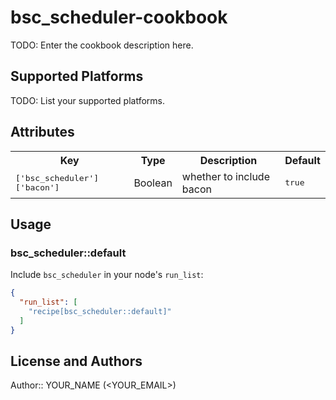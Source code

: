 # bsc_scheduler-cookbook

TODO: Enter the cookbook description here.

## Supported Platforms

TODO: List your supported platforms.

## Attributes

<table>
  <tr>
    <th>Key</th>
    <th>Type</th>
    <th>Description</th>
    <th>Default</th>
  </tr>
  <tr>
    <td><tt>['bsc_scheduler']['bacon']</tt></td>
    <td>Boolean</td>
    <td>whether to include bacon</td>
    <td><tt>true</tt></td>
  </tr>
</table>

## Usage

### bsc_scheduler::default

Include `bsc_scheduler` in your node's `run_list`:

```json
{
  "run_list": [
    "recipe[bsc_scheduler::default]"
  ]
}
```

## License and Authors

Author:: YOUR_NAME (<YOUR_EMAIL>)
